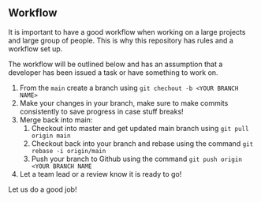 ## Workflow

It is important to have a good workflow when working on a large projects and large group of people. This is why this repository has rules and a workflow set up.

The workflow will be outlined below and has an assumption that a developer has been issued a task or have something to work on.

1. From the `main` create a branch using `git chechout -b <YOUR BRANCH NAME>`
2. Make your changes in your branch, make sure to make commits consistently to save progress in case stuff breaks!
3. Merge back into main:
    1. Checkout into master and get updated main branch using `git pull origin main`
    2. Checkout back into your branch and rebase using the command `git rebase -i origin/main`
    3. Push your branch to Github using the command `git push origin <YOUR BRANCH NAME`
4. Let a team lead or a review know it is ready to go!

Let us do a good job!